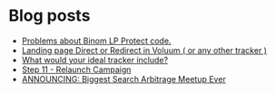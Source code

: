 # Blog posts
<!-- BLOG-POST-LIST:START -->
- [Problems about Binom LP Protect code.](https://afflift.com/f/threads/problems-about-binom-lp-protect-code.10357/)
- [Landing page Direct or Redirect in Voluum &lpar; or any other tracker &rpar;](https://afflift.com/f/threads/landing-page-direct-or-redirect-in-voluum-or-any-other-tracker.10355/)
- [What would your ideal tracker include?](https://afflift.com/f/threads/what-would-your-ideal-tracker-include.9928/)
- [Step 11 - Relaunch Campaign](https://afflift.com/f/threads/step-11-relaunch-campaign.7482/)
- [ANNOUNCING: Biggest Search Arbitrage Meetup Ever](https://afflift.com/f/threads/announcing-biggest-search-arbitrage-meetup-ever.10332/)
<!-- BLOG-POST-LIST:END -->
